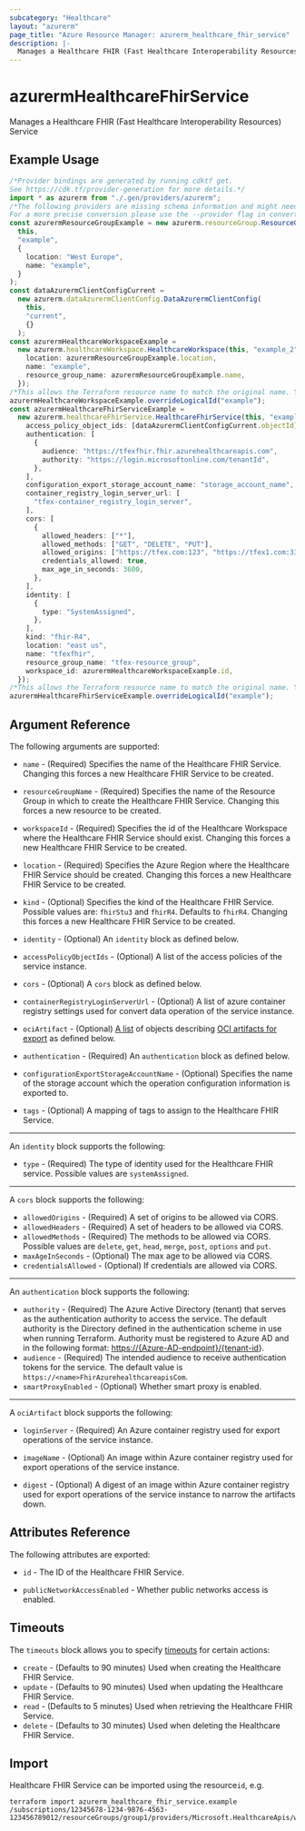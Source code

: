 ```yaml
---
subcategory: "Healthcare"
layout: "azurerm"
page_title: "Azure Resource Manager: azurerm_healthcare_fhir_service"
description: |-
  Manages a Healthcare FHIR (Fast Healthcare Interoperability Resources) Service.
---
```


# azurermHealthcareFhirService

Manages a Healthcare FHIR (Fast Healthcare Interoperability Resources) Service

## Example Usage

```typescript
/*Provider bindings are generated by running cdktf get.
See https://cdk.tf/provider-generation for more details.*/
import * as azurerm from "./.gen/providers/azurerm";
/*The following providers are missing schema information and might need manual adjustments to synthesize correctly: azurerm.
For a more precise conversion please use the --provider flag in convert.*/
const azurermResourceGroupExample = new azurerm.resourceGroup.ResourceGroup(
  this,
  "example",
  {
    location: "West Europe",
    name: "example",
  }
);
const dataAzurermClientConfigCurrent =
  new azurerm.dataAzurermClientConfig.DataAzurermClientConfig(
    this,
    "current",
    {}
  );
const azurermHealthcareWorkspaceExample =
  new azurerm.healthcareWorkspace.HealthcareWorkspace(this, "example_2", {
    location: azurermResourceGroupExample.location,
    name: "example",
    resource_group_name: azurermResourceGroupExample.name,
  });
/*This allows the Terraform resource name to match the original name. You can remove the call if you don't need them to match.*/
azurermHealthcareWorkspaceExample.overrideLogicalId("example");
const azurermHealthcareFhirServiceExample =
  new azurerm.healthcareFhirService.HealthcareFhirService(this, "example_3", {
    access_policy_object_ids: [dataAzurermClientConfigCurrent.objectId],
    authentication: [
      {
        audience: "https://tfexfhir.fhir.azurehealthcareapis.com",
        authority: "https://login.microsoftonline.com/tenantId",
      },
    ],
    configuration_export_storage_account_name: "storage_account_name",
    container_registry_login_server_url: [
      "tfex-container_registry_login_server",
    ],
    cors: [
      {
        allowed_headers: ["*"],
        allowed_methods: ["GET", "DELETE", "PUT"],
        allowed_origins: ["https://tfex.com:123", "https://tfex1.com:3389"],
        credentials_allowed: true,
        max_age_in_seconds: 3600,
      },
    ],
    identity: [
      {
        type: "SystemAssigned",
      },
    ],
    kind: "fhir-R4",
    location: "east us",
    name: "tfexfhir",
    resource_group_name: "tfex-resource_group",
    workspace_id: azurermHealthcareWorkspaceExample.id,
  });
/*This allows the Terraform resource name to match the original name. You can remove the call if you don't need them to match.*/
azurermHealthcareFhirServiceExample.overrideLogicalId("example");

```

## Argument Reference

The following arguments are supported:

*   `name` - (Required) Specifies the name of the Healthcare FHIR Service. Changing this forces a new Healthcare FHIR Service to be created.

*   `resourceGroupName` - (Required) Specifies the name of the Resource Group in which to create the Healthcare FHIR Service. Changing this forces a new resource to be created.

*   `workspaceId` - (Required) Specifies the id of the Healthcare Workspace where the Healthcare FHIR Service should exist. Changing this forces a new Healthcare FHIR Service to be created.

*   `location` - (Required) Specifies the Azure Region where the Healthcare FHIR Service should be created. Changing this forces a new Healthcare FHIR Service to be created.

*   `kind` - (Optional) Specifies the kind of the Healthcare FHIR Service. Possible values are: `fhirStu3` and `fhirR4`. Defaults to `fhirR4`. Changing this forces a new Healthcare FHIR Service to be created.

*   `identity` - (Optional) An `identity` block as defined below.

*   `accessPolicyObjectIds` - (Optional) A list of the access policies of the service instance.

*   `cors` - (Optional) A `cors` block as defined below.

*   `containerRegistryLoginServerUrl` - (Optional) A list of azure container registry settings used for convert data operation of the service instance.

*   `ociArtifact` - (Optional) [A list](/docs/configuration/attr-as-blocks.html) of objects describing [OCI artifacts for export](https://learn.microsoft.com/en-gb/azure/healthcare-apis/fhir/de-identified-export) as defined below.

*   `authentication` - (Required) An `authentication` block as defined below.

*   `configurationExportStorageAccountName` - (Optional) Specifies the name of the storage account which the operation configuration information is exported to.

*   `tags` - (Optional) A mapping of tags to assign to the Healthcare FHIR Service.

***

An `identity` block supports the following:

* `type` - (Required) The type of identity used for the Healthcare FHIR service. Possible values are `systemAssigned`.

***

A `cors` block supports the following:

* `allowedOrigins` - (Required) A set of origins to be allowed via CORS.
* `allowedHeaders` - (Required) A set of headers to be allowed via CORS.
* `allowedMethods` - (Required) The methods to be allowed via CORS. Possible values are `delete`, `get`, `head`, `merge`, `post`, `options` and `put`.
* `maxAgeInSeconds` - (Optional) The max age to be allowed via CORS.
* `credentialsAllowed` - (Optional) If credentials are allowed via CORS.

***

An `authentication` block supports the following:

* `authority` - (Required) The Azure Active Directory (tenant) that serves as the authentication authority to access the service. The default authority is the Directory defined in the authentication scheme in use when running Terraform.
  Authority must be registered to Azure AD and in the following format: <https://{Azure-AD-endpoint}/{tenant-id>}.
* `audience` - (Required) The intended audience to receive authentication tokens for the service. The default value is `https://<name>FhirAzurehealthcareapisCom`.
* `smartProxyEnabled` - (Optional) Whether smart proxy is enabled.

***

A `ociArtifact` block supports the following:

*   `loginServer` - (Required) An Azure container registry used for export operations of the service instance.

*   `imageName` - (Optional) An image within Azure container registry used for export operations of the service instance.

*   `digest` - (Optional) A digest of an image within Azure container registry used for export operations of the service instance to narrow the artifacts down.

## Attributes Reference

The following attributes are exported:

*   `id` - The ID of the Healthcare FHIR Service.

*   `publicNetworkAccessEnabled` - Whether public networks access is enabled.

## Timeouts

The `timeouts` block allows you to specify [timeouts](https://www.terraform.io/language/resources/syntax#operation-timeouts) for certain actions:

* `create` - (Defaults to 90 minutes) Used when creating the Healthcare FHIR Service.
* `update` - (Defaults to 90 minutes) Used when updating the Healthcare FHIR Service.
* `read` - (Defaults to 5 minutes) Used when retrieving the Healthcare FHIR Service.
* `delete` - (Defaults to 30 minutes) Used when deleting the Healthcare FHIR Service.

## Import

Healthcare FHIR Service can be imported using the resource`id`, e.g.

```console
terraform import azurerm_healthcare_fhir_service.example /subscriptions/12345678-1234-9876-4563-123456789012/resourceGroups/group1/providers/Microsoft.HealthcareApis/workspaces/workspace1/fhirServices/service1
```
